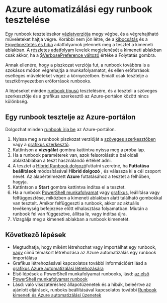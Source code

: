 <properties 
    pageTitle="Azure automatizálást egy runbook tesztelése |} Microsoft Azure"
    description="Mielőtt közzétenne egy runbook az Azure automatizálás, ellenőrizheti, hogy győződjön meg arról, hogy a várt módon működik.  Ez a cikk ismerteti, hogyan egy runbook megvizsgálja, és megtekintheti az eredményt."
    services="automation"
    documentationCenter=""
    authors="mgoedtel"
    manager="jwhit"
    editor="tysonn" />
<tags 
    ms.service="automation"
    ms.devlang="na"
    ms.topic="article"
    ms.tgt_pltfrm="na"
    ms.workload="infrastructure-services"
    ms.date="09/12/2016"
    ms.author="magoedte;bwren" />

# <a name="testing-a-runbook-in-azure-automation"></a>Azure automatizálási egy runbook tesztelése
Egy runbook tesztelésekor [vázlatverziója](automation-creating-importing-runbook.md#publishing-a-runbook) megy végbe, és a végrehajtható műveleteket hajtja végre. Korábbi nem jön létre, de a [kibocsátás](automation-runbook-output-and-messages.md#output-stream) és a [Figyelmeztetés és hiba](automation-runbook-output-and-messages.md#message-streams) adatfolyamok jelennek meg a tesztet a kimeneti ablakban. A [részletes adatfolyam](automation-runbook-output-and-messages.md#message-streams) levelek megjelenését a kimeneti ablakban csak akkor, ha a [$VerbosePreference változó](automation-runbook-output-and-messages.md#preference-variables) értéke a Folytatás gombra.

Annak ellenére, hogy a piszkozat verziója fut, a runbook továbbra is a szokásos módon végrehajtja a munkafolyamatot, és ellen erőforrások esetleges műveleteket végez a környezetben. Emiatt csak tesztelje a tesztkörnyezetben erőforrások runbooks.

A lépéseket minden [runbook típusú](automation-runbook-types.md) tesztelésére, és a teszteli a szöveges szerkesztője és a grafikus szerkesztő az Azure-portálon között nincs különbség.  


## <a name="to-test-a-runbook-in-the-azure-portal"></a>Egy runbook tesztelje az Azure-portálon

Dolgozhat minden [runbook írja be](automation-runbook-types.md) az Azure-portálon.

1. Nyissa meg a runbook piszkozat verzióját a [szöveges szerkesztőben](automation-editing-a-runbook.md#Portal) vagy a [grafikus szerkesztő](automation-graphical-authoring-intro.md).
2. Kattintson a **vizsgálat** gombra kattintva nyissa meg a próba lap.
3. Ha a runbook paraméterek van, azok felsorolását a bal oldali ablaktáblában a teszt használandó értéket adni.
4. A tesztet a [Hibrid Runbook dolgozó](automation-hybrid-runbook-worker.md)futtatni szeretné, ha **Futtatása beállítások** módosításával **Hibrid dolgozó** , és válassza ki a cél csoport nevét.  Az alapértelmezett **Azure** futtatásához a tesztet a felhőben, hagyja.
5. Kattintson a **Start** gombra kattintva indítsa el a tesztet.
6. Ha a runbook [PowerShell munkafolyamat](automation-runbook-types.md#powershell-workflow-runbooks) vagy [grafikus](automation-runbook-types.md#graphical-runbooks), leállítása vagy felfüggesztése, miközben a kimeneti ablakban alatt található gombokkal van tesztelt. Amikor felfüggeszti a runbook, akkor az aktuális tevékenység befejezése előtt elhalasztása folyamatban. Miután a runbook fel van függesztve, állítsa le, vagy indítsa újra.
7. Vizsgálja meg a kimeneti ablakban a runbook kimenetét.


## <a name="next-steps"></a>Következő lépések

- Megtudhatja, hogy miként létrehozhat vagy importálhat egy runbook, [vagy](automation-creating-importing-runbook.md) című témakört létrehozása az Azure automatizálás egy runbook importálása
- Grafikus létrehozásával kapcsolatos további információért lásd a [grafikus Azure automatizálási létrehozására](automation-graphical-authoring-intro.md)
- Első lépések a PowerShell munkafolyamat runbooks, lásd: [az első PowerShell munkafolyamat runbook](automation-first-runbook-textual.md)
- Lásd: való visszatéréshez állapotüzenetek és a hibák, beleértve az ajánlott eljárások, runboks beállításával kapcsolatos további [Runbook kimeneti és Azure automatizálási üzenetek](automation-runbook-output-and-messages.md)